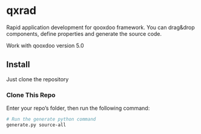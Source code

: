 # qxrad
Rapid application development for qooxdoo framework. 
You can drag&amp;drop components, define properties and generate the source code.

Work with qooxdoo version 5.0

## Install
  Just clone the repository

### Clone This Repo

Enter your repo’s folder, then run the following command:

```bash
# Run the generate python command
generate.py source-all
```